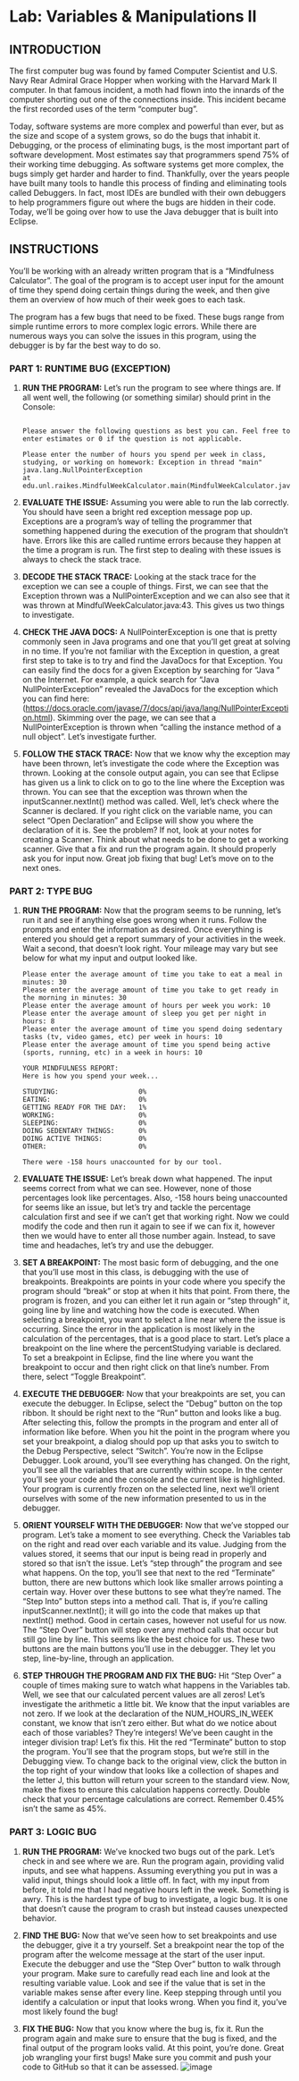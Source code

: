# Lab: Variables & Manipulations II

## INTRODUCTION
The first computer bug was found by famed Computer Scientist and U.S. Navy Rear Admiral Grace Hopper when working with the Harvard Mark II computer. In that famous incident, a moth had flown into the innards of the computer shorting out one of the connections inside. This incident became the first recorded uses of the term “computer bug”.

Today, software systems are more complex and powerful than ever, but as the size and scope of a system grows, so do the bugs that inhabit it. Debugging, or the process of eliminating bugs, is the most important part of software development. Most estimates say that programmers spend 75% of their working time debugging. As software systems get more complex, the bugs simply get harder and harder to find. Thankfully, over the years people have built many tools to handle this process of finding and eliminating tools called Debuggers. In fact, most IDEs are bundled with their own debuggers to help programmers figure out where the bugs are hidden in their code. Today, we’ll be going over how to use the Java debugger that is built into Eclipse.

## INSTRUCTIONS
You’ll be working with an already written program that is a “Mindfulness Calculator”. The goal of the program is to accept user input for the amount of time they spend doing certain things during the week, and then give them an overview of how much of their week goes to each task. 

The program has a few bugs that need to be fixed. These bugs range from simple runtime errors to more complex logic errors. While there are numerous ways you can solve the issues in this program, using the debugger is by far the best way to do so. 

### PART 1: RUNTIME BUG (EXCEPTION)

1.	**RUN THE PROGRAM:** Let’s run the program to see where things are. If all went well, the following (or something similar) should print in the Console:
    ```Welcome to the Jeffrey S. Raikes School Mindful Week Calculator.

    Please answer the following questions as best you can. Feel free to enter estimates or 0 if the question is not applicable.

    Please enter the number of hours you spend per week in class, studying, or working on homework: Exception in thread "main" java.lang.NullPointerException
    at edu.unl.raikes.MindfulWeekCalculator.main(MindfulWeekCalculator.java:43)
    ```

2.	**EVALUATE THE ISSUE:** Assuming you were able to run the lab correctly. You should have seen a bright red exception message pop up. Exceptions are a program’s way of telling the programmer that something happened during the execution of the program that shouldn’t have. Errors like this are called runtime errors because they happen at the time a program is run. The first step to dealing with these issues is always to check the stack trace. 

3.	**DECODE THE STACK TRACE:** Looking at the stack trace for the exception we can see a couple of things. First, we can see that the Exception thrown was a NullPointerException and we can also see that it was thrown at MindfulWeekCalculator.java:43. This gives us two things to investigate. 

4.	**CHECK THE JAVA DOCS:** A NullPointerException is one that is pretty commonly seen in Java programs and one that you’ll get great at solving in no time. If you’re not familiar with the Exception in question, a great first step to take is to try and find the JavaDocs for that Exception.  You can easily find the docs for a given Exception by searching for “Java <Exception Name>” on the Internet. For example, a quick search for “Java NullPointerException” revealed the JavaDocs for the exception which you can find here: (https://docs.oracle.com/javase/7/docs/api/java/lang/NullPointerException.html). Skimming over the page, we can see that a NullPointerException is thrown when “calling the instance method of a null object”. Let’s investigate further. 

5.	**FOLLOW THE STACK TRACE:** Now that we know why the exception may have been thrown, let’s investigate the code where the Exception was thrown.  Looking at the console output again, you can see that Eclipse has given us a link to click on to go to the line where the Exception was thrown. You can see that the exception was thrown when the inputScanner.nextInt() method was called. Well, let’s check where the Scanner is declared. If you right click on the variable name, you can select “Open Declaration” and Eclipse will show you where the declaration of it is. See the problem? If not, look at your notes for creating a Scanner. Think about what needs to be done to get a working scanner. Give that a fix and run the program again. It should properly ask you for input now. Great job fixing that bug! Let’s move on to the next ones. 

### PART 2: TYPE BUG
1.	**RUN THE PROGRAM:** Now that the program seems to be running, let’s run it and see if anything else goes wrong when it runs. Follow the prompts and enter the information as desired. Once everything is entered you should get a report summary of your activities in the week. Wait a second, that doesn’t look right. Your mileage may vary but see below for what my input and output looked like. 
    ```Please enter the number of hours you spend per week in class, studying, or working on homework: 20
    Please enter the average amount of time you take to eat a meal in minutes: 30
    Please enter the average amount of time you take to get ready in the morning in minutes: 30
    Please enter the average amount of hours per week you work: 10
    Please enter the average amount of sleep you get per night in hours: 8
    Please enter the average amount of time you spend doing sedentary tasks (tv, video games, etc) per week in hours: 10
    Please enter the average amount of time you spend being active (sports, running, etc) in a week in hours: 10

    YOUR MINDFULNESS REPORT:
    Here is how you spend your week...

    STUDYING:                    0%
    EATING:                      0%
    GETTING READY FOR THE DAY:   1%
    WORKING:                     0%
    SLEEPING:                    0%
    DOING SEDENTARY THINGS:      0%
    DOING ACTIVE THINGS:         0%
    OTHER:                       0%

    There were -158 hours unaccounted for by our tool.
    ```

2.	**EVALUATE THE ISSUE:** Let’s break down what happened. The input seems correct from what we can see. However, none of those percentages look like percentages. Also, -158 hours being unaccounted for seems like an issue, but let’s try and tackle the percentage calculation first and see if we can’t get that working right. Now we could modify the code and then run it again to see if we can fix it, however then we would have to enter all those number again. Instead, to save time and headaches, let’s try and use the debugger. 

3.	 **SET A BREAKPOINT:** The most basic form of debugging, and the one that you’ll use most in this class, is debugging with the use of breakpoints. Breakpoints are points in your code where you specify the program should “break” or stop at when it hits that point. From there, the program is frozen, and you can either let it run again or “step through” it, going line by line and watching how the code is executed. When selecting a breakpoint, you want to select a line near where the issue is occurring. Since the error in the application is most likely in the calculation of the percentages, that is a good place to start. Let’s place a breakpoint on the line where the percentStudying variable is declared.  To set a breakpoint in Eclipse, find the line where you want the breakpoint to occur and then right click on that line’s number. From there, select “Toggle Breakpoint”. 

4.	**EXECUTE THE DEBUGGER:** Now that your breakpoints are set, you can execute the debugger. In Eclipse, select the “Debug” button on the top ribbon. It should be right next to the “Run” button and looks like a bug. After selecting this, follow the prompts in the program and enter all of information like before. When you hit the point in the program where you set your breakpoint, a dialog should pop up that asks you to switch to the Debug Perspective, select “Switch”. You’re now in the Eclipse Debugger. Look around, you’ll see everything has changed. On the right, you’ll see all the variables that are currently within scope. In the center you’ll see your code and the console and the current like is highlighted. Your program is currently frozen on the selected line, next we’ll orient ourselves with some of the new information presented to us in the debugger.

5.	**ORIENT YOURSELF WITH THE DEBUGGER:** Now that we’ve stopped our program. Let’s take a moment to see everything. Check the Variables tab on the right and read over each variable and its value. Judging from the values stored, it seems that our input is being read in properly and stored so that isn’t the issue. Let’s “step through” the program and see what happens. On the top, you’ll see that next to the red “Terminate” button, there are new buttons which look like smaller arrows pointing a certain way. Hover over these buttons to see what they’re named. The “Step Into” button steps into a method call. That is, if you’re calling inputScanner.nextInt(); it will go into the code that makes up that nextInt() method. Good in certain cases, however not useful for us now. The “Step Over” button will step over any method calls that occur but still go line by line. This seems like the best choice for us. These two buttons are the main buttons you’ll use in the debugger. They let you step, line-by-line, through an application.

6.	**STEP THROUGH THE PROGRAM AND FIX THE BUG:** Hit “Step Over” a couple of times making sure to watch what happens in the Variables tab. Well, we see that our calculated percent values are all zeros! Let’s investigate the arithmetic a little bit. We know that the input variables are not zero. If we look at the declaration of the NUM_HOURS_IN_WEEK constant, we know that isn’t zero either. But what do we notice about each of those variables? They’re integers! We’ve been caught in the integer division trap! Let’s fix this. Hit the red “Terminate” button to stop the program. You’ll see that the program stops, but we’re still in the Debugging view. To change back to the original view, click the button in the top right of your window that looks like a collection of shapes and the letter J, this button will return your screen to the standard view. Now, make the fixes to ensure this calculation happens correctly. Double check that your percentage calculations are correct. Remember 0.45% isn’t the same as 45%. 

### PART 3: LOGIC BUG
1.	**RUN THE PROGRAM:** We’ve knocked two bugs out of the park. Let’s check in and see where we are. Run the program again, providing valid inputs, and see what happens. Assuming everything you put in was a valid input, things should look a little off. In fact, with my input from before, it told me that I had negative hours left in the week. Something is awry. This is the hardest type of bug to investigate, a logic bug. It is one that doesn’t cause the program to crash but instead causes unexpected behavior. 

2.	**FIND THE BUG:**  Now that we’ve seen how to set breakpoints and use the debugger, give it a try yourself. Set a breakpoint near the top of the program after the welcome message at the start of the user input. Execute the debugger and use the “Step Over” button to walk through your program. Make sure to carefully read each line and look at the resulting variable value. Look and see if the value that is set in the variable makes sense after every line. Keep stepping through until you identify a calculation or input that looks wrong. When you find it, you’ve most likely found the bug!

3.	**FIX THE BUG:** Now that you know where the bug is, fix it. Run the program again and make sure to ensure that the bug is fixed, and the final output of the program looks valid. At this point, you’re done. Great job wrangling your first bugs! Make sure you commit and push your code to GitHub so that it can be assessed.
![image](https://user-images.githubusercontent.com/3309783/187246240-61e1c561-ed73-4831-938d-19f31cd228e3.png)
